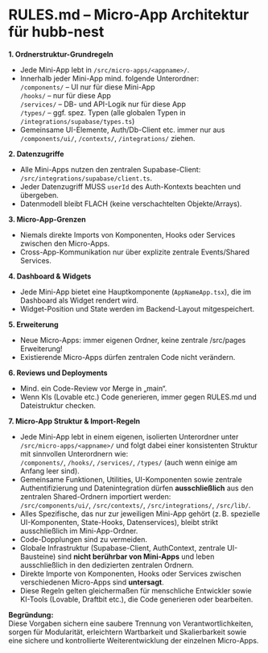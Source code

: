 # RULES.md – Micro-App Architektur für hubb-nest

**1. Ordnerstruktur-Grundregeln**
- Jede Mini-App lebt in `/src/micro-apps/<appname>/`.
- Innerhalb jeder Mini-App mind. folgende Unterordner:  
  `/components/` – UI nur für diese Mini-App  
  `/hooks/` – nur für diese App  
  `/services/` – DB- und API-Logik nur für diese App  
  `/types/` – ggf. spez. Typen (alle globalen Typen in `/integrations/supabase/types.ts`)
- Gemeinsame UI-Elemente, Auth/Db-Client etc. immer nur aus `/components/ui/`, `/contexts/`, `/integrations/` ziehen.

**2. Datenzugriffe**
- Alle Mini-Apps nutzen den zentralen Supabase-Client: `/src/integrations/supabase/client.ts`.
- Jeder Datenzugriff MUSS `userId` des Auth-Kontexts beachten und übergeben.
- Datenmodell bleibt FLACH (keine verschachtelten Objekte/Arrays).

**3. Micro-App-Grenzen**
- Niemals direkte Imports von Komponenten, Hooks oder Services zwischen den Micro-Apps.
- Cross-App-Kommunikation nur über explizite zentrale Events/Shared Services.

**4. Dashboard & Widgets**
- Jede Mini-App bietet eine Hauptkomponente (`AppNameApp.tsx`), die im Dashboard als Widget rendert wird.
- Widget-Position und State werden im Backend-Layout mitgespeichert.

**5. Erweiterung**
- Neue Micro-Apps: immer eigenen Ordner, keine zentrale /src/pages Erweiterung!
- Existierende Micro-Apps dürfen zentralen Code nicht verändern.

**6. Reviews und Deployments**
- Mind. ein Code-Review vor Merge in „main“.
- Wenn KIs (Lovable etc.) Code generieren, immer gegen RULES.md und Dateistruktur checken.

**7. Micro-App Struktur & Import-Regeln**

- Jede Mini-App lebt in einem eigenen, isolierten Unterordner unter `/src/micro-apps/<appname>/` und folgt dabei einer konsistenten Struktur mit sinnvollen Unterordnern wie:  
  `/components/`, `/hooks/`, `/services/`, `/types/` (auch wenn einige am Anfang leer sind).  
- Gemeinsame Funktionen, Utilities, UI-Komponenten sowie zentrale Authentifizierung und Datenintegration dürfen **ausschließlich** aus den zentralen Shared-Ordnern importiert werden:  
  `/src/components/ui/`, `/src/contexts/`, `/src/integrations/`, `/src/lib/`.  
- Alles Spezifische, das nur zur jeweiligen Mini-App gehört (z. B. spezielle UI-Komponenten, State-Hooks, Datenservices), bleibt strikt ausschließlich im Mini-App-Ordner.  
- Code-Dopplungen sind zu vermeiden.  
- Globale Infrastruktur (Supabase-Client, AuthContext, zentrale UI-Bausteine) sind **nicht berührbar von Mini-Apps** und leben ausschließlich in den dedizierten zentralen Ordnern.  
- Direkte Importe von Komponenten, Hooks oder Services zwischen verschiedenen Micro-Apps sind **untersagt**.  
- Diese Regeln gelten gleichermaßen für menschliche Entwickler sowie KI-Tools (Lovable, Draftbit etc.), die Code generieren oder bearbeiten.  

**Begründung:**  
Diese Vorgaben sichern eine saubere Trennung von Verantwortlichkeiten, sorgen für Modularität, erleichtern Wartbarkeit und Skalierbarkeit sowie eine sichere und kontrollierte Weiterentwicklung der einzelnen Micro-Apps.
